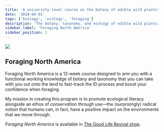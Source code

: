 ```yaml
---
title: 'A university-level course on the botany of edible wild plants'
date: '2018-04-01'
tags: ['biology', 'ecology', 'foraging']
description: 'The botany, taxonomy, and ecology of edible wild plants.'
sidebar_label: 'Foraging North America'
sidebar_position: 2
---
```


![](/img/books/foraging-na-thumbnail.png)

## Foraging North America

Foraging North America is a 12-week course designed to arm you with a functional working knowledge of botany and taxonomy that you can take with you out onto the land to fast-track the ID process and boost your confidence when foraging.

My mission in creating this program is to promote ecological literacy alongside an ethos of _conservation through use_—the (surprisingly) radical notion that humans can, in fact, have a positive impact on the environments that we move through. 

_Foraging North America_ is available in [The Good Life Revival shop](https://thegoodliferevival.com/shop/fna).
